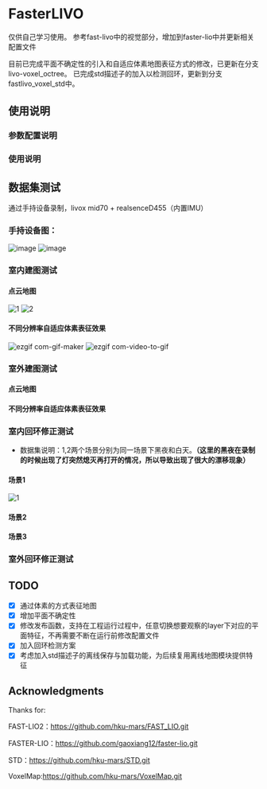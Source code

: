 # FasterLIVO
仅供自己学习使用。
参考fast-livo中的视觉部分，增加到faster-lio中并更新相关配置文件

目前已完成平面不确定性的引入和自适应体素地图表征方式的修改，已更新在分支livo-voxel_octree。
已完成std描述子的加入以检测回环，更新到分支fastlivo_voxel_std中。
## 使用说明

### 参数配置说明

### 使用说明


## 数据集测试
通过手持设备录制，livox mid70 + realsenceD455（内置IMU）
### 手持设备图：
![image](https://github.com/hr2894235132/faster-livo/blob/fastlivo_voxel_std/doc/%E5%BE%AE%E4%BF%A1%E5%9B%BE%E7%89%87_20230710091310.jpg)
![image](https://github.com/hr2894235132/faster-livo/blob/fastlivo_voxel_std/doc/%E5%BE%AE%E4%BF%A1%E5%9B%BE%E7%89%87_20230710091334.jpg)


### 室内建图测试
#### 点云地图
![1](https://user-images.githubusercontent.com/86639226/230259773-f66e0d96-3cc2-4694-8e0a-1f5ec3576c07.png)
![2](https://user-images.githubusercontent.com/86639226/230259774-5ae492e9-d399-4954-aaed-0b977ac359e9.png)
#### 不同分辨率自适应体素表征效果
![ezgif com-gif-maker](https://user-images.githubusercontent.com/86639226/230259661-26307a5a-6185-4948-a236-1c11a430375f.gif)
![ezgif com-video-to-gif](https://user-images.githubusercontent.com/86639226/230259665-2444fc81-9946-4657-acb4-19822264ed82.gif)
### 室外建图测试
#### 点云地图



#### 不同分辨率自适应体素表征效果



### 室内回环修正测试
+ 数据集说明：1,2两个场景分别为同一场景下黑夜和白天。**（这里的黑夜在录制的时候出现了灯突然熄灭再打开的情况，所以导致出现了很大的漂移现象）**
#### 场景1
![1](https://github.com/hr2894235132/faster-livo/blob/fastlivo_voxel_std/doc/1.png)

#### 场景2

#### 场景3

### 室外回环修正测试





## TODO
- [x] 通过体素的方式表征地图
- [x] 增加平面不确定性
- [x] 修改发布函数，支持在工程运行过程中，任意切换想要观察的layer下对应的平面特征，不再需要不断在运行前修改配置文件
- [x] 加入回环检测方案
- [x] 考虑加入std描述子的离线保存与加载功能，为后续复用离线地图模块提供特征

## Acknowledgments
Thanks for:

FAST-LIO2：https://github.com/hku-mars/FAST_LIO.git

FASTER-LIO：https://github.com/gaoxiang12/faster-lio.git

STD：https://github.com/hku-mars/STD.git

VoxelMap:https://github.com/hku-mars/VoxelMap.git




